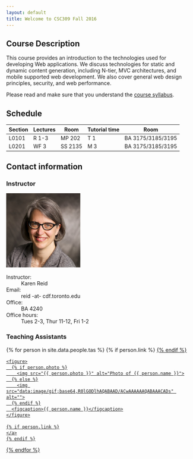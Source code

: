```yaml
---
layout: default
title: Welcome to CSC309 Fall 2016
---
```


## Course Description

This course provides an introduction to the technologies used for developing Web applications. We discuss technologies for static and dynamic content generation, including N-tier, MVC architectures, and mobile supported web development. We also cover general web design principles, security, and web performance.

Please read and make sure that you understand the [course syllabus](/syllabus).


## Schedule

| Section | Lectures | Room | Tutorial time | Room |
| ------- | -------- | ---- | ------------- | ---- |
| L0101 | R 1-3 | MP 202 | T 1 | BA 3175/3185/3195 |
| L0201 | WF 3 | SS 2135 | M 3 | BA 3175/3185/3195 |


## Contact information

### Instructor

<div class="contact">
  <img src="/static/img/people/karen.jpg" width="200">
  <dl>
    <dt>Instructor:</dt>
    <dd>Karen Reid</dd>
    <dt>Email:</dt>
    <dd>reid -at- cdf.toronto.edu </dd>
    <dt>Office:</dt>
    <dd>BA 4240</dd>
    <dt>Office hours:</dt>
    <dd>Tues 2-3, Thur 11-12, Fri 1-2</dd>
  </dl>
</div>

### Teaching Assistants

<section class="assistants">
  {% for person in site.data.people.tas %}
    {% if person.link %}
    <a href="{{ person.link }}">
    {% endif %}

    <figure>
      {% if person.photo %}
        <img src="{{ person.photo }}" alt="Photo of {{ person.name }}">
      {% else %}
        <img src="data:image/gif;base64,R0lGODlhAQABAAD/ACwAAAAAAQABAAACADs" alt="">
      {% endif %}
      <figcaption>{{ person.name }}</figcaption>
    </figure>

    {% if person.link %}
    </a>
    {% endif %}
  {% endfor %}
</section>
